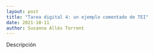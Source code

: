 ```yaml
---
layout: post
title: "Tarea digital 4: un ejemplo comentado de TEI"
date: 2021-10-11
author: Susanna Allés Torrent
---
```


Descripción
